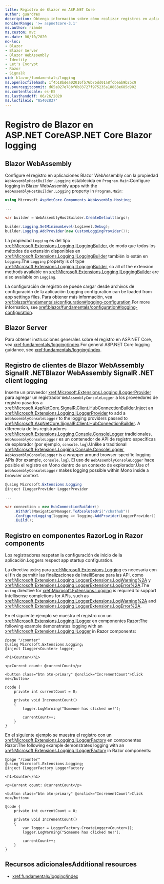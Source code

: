 ```yaml
---
title: Registro de Blazor en ASP.NET Core
author: guardrex
description: Obtenga información sobre cómo realizar registros en aplicaciones Blazor, incluido cómo configurar el nivel de registro y cómo escribir mensajes de registro desde componentes Razor.
monikerRange: '>= aspnetcore-3.1'
ms.author: riande
ms.custom: mvc
ms.date: 06/10/2020
no-loc:
- Blazor
- Blazor Server
- Blazor WebAssembly
- Identity
- Let's Encrypt
- Razor
- SignalR
uid: blazor/fundamentals/logging
ms.openlocfilehash: 1f4b18bdea02016fb76b75dd01a8fcbeab9b2bc9
ms.sourcegitcommit: d65a027e78bf0b83727f975235a18863e685d902
ms.contentlocale: es-ES
ms.lasthandoff: 06/26/2020
ms.locfileid: "85402837"
---
```

# <a name="aspnet-core-blazor-logging"></a><span data-ttu-id="a4500-103">Registro de Blazor en ASP.NET Core</span><span class="sxs-lookup"><span data-stu-id="a4500-103">ASP.NET Core Blazor logging</span></span>

## Blazor WebAssembly

<span data-ttu-id="a4500-104">Configure el registro en aplicaciones Blazor WebAssembly con la propiedad `WebAssemblyHostBuilder.Logging` establecida en `Program.Main`:</span><span class="sxs-lookup"><span data-stu-id="a4500-104">Configure logging in Blazor WebAssembly apps with the `WebAssemblyHostBuilder.Logging` property in `Program.Main`:</span></span>

```csharp
using Microsoft.AspNetCore.Components.WebAssembly.Hosting;

...

var builder = WebAssemblyHostBuilder.CreateDefault(args);

builder.Logging.SetMinimumLevel(LogLevel.Debug);
builder.Logging.AddProvider(new CustomLoggingProvider());
```

<span data-ttu-id="a4500-105">La propiedad `Logging` es del tipo <xref:Microsoft.Extensions.Logging.ILoggingBuilder>, de modo que todos los métodos de extensión disponibles en <xref:Microsoft.Extensions.Logging.ILoggingBuilder> también lo están en `Logging`.</span><span class="sxs-lookup"><span data-stu-id="a4500-105">The `Logging` property is of type <xref:Microsoft.Extensions.Logging.ILoggingBuilder>, so all of the extension methods available on <xref:Microsoft.Extensions.Logging.ILoggingBuilder> are also available on `Logging`.</span></span>

<span data-ttu-id="a4500-106">La configuración de registro se puede cargar desde archivos de configuración de la aplicación.</span><span class="sxs-lookup"><span data-stu-id="a4500-106">Logging configuration can be loaded from app settings files.</span></span> <span data-ttu-id="a4500-107">Para obtener más información, vea <xref:blazor/fundamentals/configuration#logging-configuration>.</span><span class="sxs-lookup"><span data-stu-id="a4500-107">For more information, see <xref:blazor/fundamentals/configuration#logging-configuration>.</span></span>

## Blazor Server

<span data-ttu-id="a4500-108">Para obtener instrucciones generales sobre el registro en ASP.NET Core, vea <xref:fundamentals/logging/index>.</span><span class="sxs-lookup"><span data-stu-id="a4500-108">For general ASP.NET Core logging guidance, see <xref:fundamentals/logging/index>.</span></span>

## <a name="blazor-webassembly-signalr-net-client-logging"></a><span data-ttu-id="a4500-109">Registro de clientes de Blazor WebAssembly SignalR .NET</span><span class="sxs-lookup"><span data-stu-id="a4500-109">Blazor WebAssembly SignalR .NET client logging</span></span>

<span data-ttu-id="a4500-110">Inserte un proveedor <xref:Microsoft.Extensions.Logging.ILoggerProvider> para agregar un registrador `WebAssemblyConsoleLogger` a los proveedores de registro pasados a <xref:Microsoft.AspNetCore.SignalR.Client.HubConnectionBuilder>.</span><span class="sxs-lookup"><span data-stu-id="a4500-110">Inject an <xref:Microsoft.Extensions.Logging.ILoggerProvider> to add a `WebAssemblyConsoleLogger` to the logging providers passed to <xref:Microsoft.AspNetCore.SignalR.Client.HubConnectionBuilder>.</span></span> <span data-ttu-id="a4500-111">A diferencia de los registradores <xref:Microsoft.Extensions.Logging.Console.ConsoleLogger> tradicionales, `WebAssemblyConsoleLogger` es un contenedor de API de registro específicas de explorador (por ejemplo, `console.log`).</span><span class="sxs-lookup"><span data-stu-id="a4500-111">Unlike a traditional <xref:Microsoft.Extensions.Logging.Console.ConsoleLogger>, `WebAssemblyConsoleLogger` is a wrapper around browser-specific logging APIs (for example, `console.log`).</span></span> <span data-ttu-id="a4500-112">El uso de `WebAssemblyConsoleLogger` hace posible el registro en Mono dentro de un contexto de explorador.</span><span class="sxs-lookup"><span data-stu-id="a4500-112">Use of `WebAssemblyConsoleLogger` makes logging possible within Mono inside a browser context.</span></span>

```csharp
@using Microsoft.Extensions.Logging
@inject ILoggerProvider LoggerProvider

...

var connection = new HubConnectionBuilder()
    .WithUrl(NavigationManager.ToAbsoluteUri("/chathub"))
    .ConfigureLogging(logging => logging.AddProvider(LoggerProvider))
    .Build();
```

## <a name="log-in-razor-components"></a><span data-ttu-id="a4500-113">Registro en componentes Razor</span><span class="sxs-lookup"><span data-stu-id="a4500-113">Log in Razor components</span></span>

<span data-ttu-id="a4500-114">Los registradores respetan la configuración de inicio de la aplicación.</span><span class="sxs-lookup"><span data-stu-id="a4500-114">Loggers respect app startup configuration.</span></span>

<span data-ttu-id="a4500-115">La directiva `using` para <xref:Microsoft.Extensions.Logging> es necesaria con el fin de permitir las finalizaciones de IntelliSense para las API, como <xref:Microsoft.Extensions.Logging.LoggerExtensions.LogWarning%2A> y <xref:Microsoft.Extensions.Logging.LoggerExtensions.LogError%2A>.</span><span class="sxs-lookup"><span data-stu-id="a4500-115">The `using` directive for <xref:Microsoft.Extensions.Logging> is required to support Intellisense completions for APIs, such as <xref:Microsoft.Extensions.Logging.LoggerExtensions.LogWarning%2A> and <xref:Microsoft.Extensions.Logging.LoggerExtensions.LogError%2A>.</span></span>

<span data-ttu-id="a4500-116">En el siguiente ejemplo se muestra el registro con un <xref:Microsoft.Extensions.Logging.ILogger> en componentes Razor:</span><span class="sxs-lookup"><span data-stu-id="a4500-116">The following example demonstrates logging with an <xref:Microsoft.Extensions.Logging.ILogger> in Razor components:</span></span>

```razor
@page "/counter"
@using Microsoft.Extensions.Logging;
@inject ILogger<Counter> logger;

<h1>Counter</h1>

<p>Current count: @currentCount</p>

<button class="btn btn-primary" @onclick="IncrementCount">Click me</button>

@code {
    private int currentCount = 0;

    private void IncrementCount()
    {
        logger.LogWarning("Someone has clicked me!");

        currentCount++;
    }
}
```

<span data-ttu-id="a4500-117">En el siguiente ejemplo se muestra el registro con un <xref:Microsoft.Extensions.Logging.ILoggerFactory> en componentes Razor:</span><span class="sxs-lookup"><span data-stu-id="a4500-117">The following example demonstrates logging with an <xref:Microsoft.Extensions.Logging.ILoggerFactory> in Razor components:</span></span>

```razor
@page "/counter"
@using Microsoft.Extensions.Logging;
@inject ILoggerFactory LoggerFactory

<h1>Counter</h1>

<p>Current count: @currentCount</p>

<button class="btn btn-primary" @onclick="IncrementCount">Click me</button>

@code {
    private int currentCount = 0;

    private void IncrementCount()
    {
        var logger = LoggerFactory.CreateLogger<Counter>();
        logger.LogWarning("Someone has clicked me!");

        currentCount++;
    }
}
```

## <a name="additional-resources"></a><span data-ttu-id="a4500-118">Recursos adicionales</span><span class="sxs-lookup"><span data-stu-id="a4500-118">Additional resources</span></span>

* <xref:fundamentals/logging/index>
